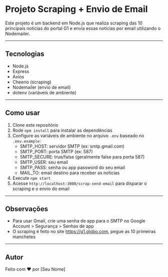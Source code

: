 # Projeto Scraping + Envio de Email

Este projeto é um backend em Node.js que realiza scraping das 10 principais notícias do portal G1 e envia essas notícias por email utilizando o Nodemailer.

---

## Tecnologias

- Node.js
- Express
- Axios
- Cheerio (scraping)
- Nodemailer (envio de email)
- dotenv (variáveis de ambiente)

---

## Como usar

1. Clone este repositório
2. Rode `npm install` para instalar as dependências
3. Configure as variáveis de ambiente no arquivo `.env` baseado no `.env.example`:
   - SMTP_HOST: servidor SMTP (ex: smtp.gmail.com)
   - SMTP_PORT: porta SMTP (ex: 587)
   - SMTP_SECURE: true/false (geralmente false para porta 587)
   - SMTP_USER: seu email
   - SMTP_PASS: senha ou app password do seu email
   - MAIL_TO: email destino para receber as notícias
4. Execute `npm start`
5. Acesse `http://localhost:3000/scrap-send-email` para disparar o scraping e o envio do email

---

## Observações

- Para usar Gmail, crie uma senha de app para o SMTP no Google Account > Segurança > Senhas de app
- O scraping é feito no site https://g1.globo.com, pegue as 10 primeiras manchetes

---

## Autor

Feito com ❤️ por [Seu Nome]